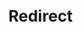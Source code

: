 ﻿---
layout: src/layouts/Redirect.astro
title: Redirect
redirect: /docs/releases/release-versioning
pubDate:  2023-01-01
navSearch: false
navSitemap: false
navMenu: false
---
